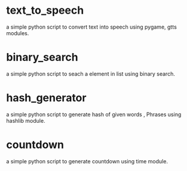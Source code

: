 # text_to_speech
a simple python script to convert text into speech using pygame, gtts modules.

# binary_search
a simple python script to seach a element in list using binary search.

# hash_generator
a simple python script to generate hash of given words , Phrases using hashlib module.

# countdown
a simple python script to generate countdown using time module.